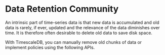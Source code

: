 # Data Retention <tag type="community">Community</tag>

An intrinsic part of time-series data is that new data is accumulated
and old data is rarely, if ever, updated and the relevance of the data
diminishes over time.  It is therefore often desirable to delete old
data to save disk space.

With TimescaleDB, you can manually remove old chunks of data or implement 
policies using the following APIs.